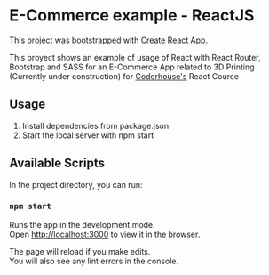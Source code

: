 # E-Commerce example - ReactJS

This project was bootstrapped with [Create React App](https://github.com/facebook/create-react-app).

This proyect shows an example of usage of React with React Router, Bootstrap and SASS for an E-Commerce App related to 3D Printing (Currently under construction) for [Coderhouse's](https://www.coderhouse.com) React Cource


## Usage

1. Install dependencies from package.json
2. Start the local server with npm start

## Available Scripts

In the project directory, you can run:

### `npm start`

Runs the app in the development mode.\
Open [http://localhost:3000](http://localhost:3000) to view it in the browser.

The page will reload if you make edits.\
You will also see any lint errors in the console.
